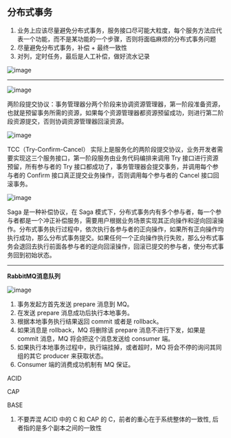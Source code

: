 ## 分布式事务

1. 业务上应该尽量避免分布式事务，服务接口尽可能大粒度，每个服务方法应代表一个功能，而不是某功能的一个步骤，否则将面临麻烦的分布式事务问题
2. 尽量避免分布式事务，补偿 + 最终一致性
3. 对列，定时任务，最后是人工补偿，做好流水记录

![image](https://user-images.githubusercontent.com/34562805/97649219-bf7aac80-1a91-11eb-8563-1a2831de7150.png)

***

![image](https://user-images.githubusercontent.com/34562805/97649469-60696780-1a92-11eb-8f66-d5a05cb27e47.png)

两阶段提交协议：事务管理器分两个阶段来协调资源管理器，第一阶段准备资源，也就是预留事务所需的资源，如果每个资源管理器都资源预留成功，则进行第二阶段资源提交，否则协调资源管理器回滚资源。

![image](https://user-images.githubusercontent.com/34562805/97649619-bdfdb400-1a92-11eb-8fb4-1b30328a8a7d.png)

TCC（Try-Confirm-Cancel） 实际上是服务化的两阶段提交协议，业务开发者需要实现这三个服务接口，第一阶段服务由业务代码编排来调用 Try 接口进行资源预留，所有参与者的 Try 接口都成功了，事务管理器会提交事务，并调用每个参与者的 Confirm 接口真正提交业务操作，否则调用每个参与者的 Cancel 接口回滚事务。

![image](https://user-images.githubusercontent.com/34562805/97649674-da99ec00-1a92-11eb-8c32-a4eac6ac3d7c.png)

Saga 是一种补偿协议，在 Saga 模式下，分布式事务内有多个参与者，每一个参与者都是一个冲正补偿服务，需要用户根据业务场景实现其正向操作和逆向回滚操作。分布式事务执行过程中，依次执行各参与者的正向操作，如果所有正向操作均执行成功，那么分布式事务提交。如果任何一个正向操作执行失败，那么分布式事务会退回去执行前面各参与者的逆向回滚操作，回滚已提交的参与者，使分布式事务回到初始状态。

***

**RabbitMQ消息队列**

![image](https://user-images.githubusercontent.com/34562805/97651582-73326b00-1a97-11eb-8c65-d2cb9f043119.png)

1. 事务发起方首先发送 prepare 消息到 MQ。
2. 在发送 prepare 消息成功后执行本地事务。
3. 根据本地事务执行结果返回 commit 或者是 rollback。
4. 如果消息是 rollback，MQ 将删除该 prepare 消息不进行下发，如果是 commit 消息，MQ 将会把这个消息发送给 consumer 端。
5. 如果执行本地事务过程中，执行端挂掉，或者超时，MQ 将会不停的询问其同组的其它 producer 来获取状态。
6. Consumer 端的消费成功机制有 MQ 保证。



ACID

CAP

BASE

1. 不要弄混 ACID 中的 C 和 CAP 的 C，前者的重心在于系统整体的一致性, 后者指的是多个副本之间的一致性